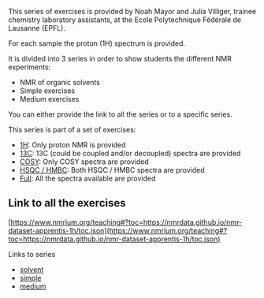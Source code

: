 This series of exercises is provided by Noah Mayor and Julia Villiger, trainee chemistry laboratory assistants, at the Ecole Polytechnique Fédérale de Lausanne (EPFL).

For each sample the proton (1H) spectrum is provided.

It is divided into 3 series in order to show students the different NMR experiments:

- NMR of organic solvents
- Simple exercises
- Medium exercises

You can either provide the link to all the series or to a specific series.

This series is part of a set of exercises:

- [1H](https://nmrdata.github.io/nmr-dataset-apprentis-1h/): Only proton NMR is provided
- [13C](https://nmrdata.github.io/nmr-dataset-apprentis-13c/): 13C (could be coupled and/or decoupled) spectra are provided
- [COSY](https://nmrdata.github.io/nmr-dataset-apprentis-cosy/): Only COSY spectra are provided
- [HSQC / HMBC](https://nmrdata.github.io/nmr-dataset-apprentis-hmbc/): Both HSQC / HMBC spectra are provided
- [Full](https://nmrdata.github.io/nmr-dataset-apprentis-full/): All the spectra available are provided

## Link to all the exercises

[https://www.nmrium.org/teaching#?toc=https://nmrdata.github.io/nmr-dataset-apprentis-1h/toc.json](https://www.nmrium.org/teaching#?toc=https://nmrdata.github.io/nmr-dataset-apprentis-1h/toc.json)

Links to series

* [solvent](https://www.nmrium.org/teaching#?toc=https://nmrdata.github.io/nmr-dataset-apprentis-1h/toc_10_solvent.json)
* [simple](https://www.nmrium.org/teaching#?toc=https://nmrdata.github.io/nmr-dataset-apprentis-1h/toc_20_simple.json)
* [medium](https://www.nmrium.org/teaching#?toc=https://nmrdata.github.io/nmr-dataset-apprentis-1h/toc_30_medium.json)
